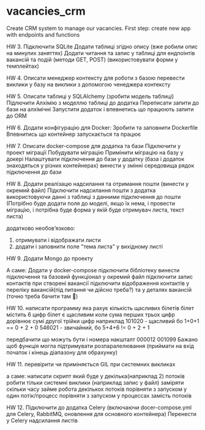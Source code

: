 # vacancies_crm
Create CRM system to manage our vacancies.
First step: create new app with endpoints and functions


HW 3.
Підключити SQLite
Додати таблиці згідно опису (вже робили опис на минулих заняттях)
Додати читання та запис у таблиці для ендпоінтів вакансій та подій (методи GET, POST) (використовувати форми у темплейтах)

HW 4.
Описати менеджер контексту для роботи з базою
перевести виклики у базу на виклики з допомогою ченеджера контексту

HW 5.
Описати таблиці у SQLAlchemy (зробити модель таблиці)
Підлючити Алхімію з моделлю таблиці до додатка
Переписати запити до бази на алхімічні
Запустити додаток і впевнетись що працюють запити до ORM

HW 6.
Додати конфігурацію для Docker:
Зробити та заповнити Dockerfile
Впевнитись що контейнер запускається та працює

HW 7.
Описати docker-compose для додатка та бази
Підключити у проект міграції
Побудувати міграцію
Примінити міграцію на базу у докері
Налаштувати підключення до бази у додатку (база і додаток знаходяться у різних контейнерах)
винести у змінні середовища рядок підключення до бази

HW 8.
Додати реалізацю надсилання та отримання пошти (винести у окремий файл)
Підключити надсилання пошти з додатка використовуючи данні з таблиці з данними підключення до пошти (Потрібно буде додати поля до моделі, якщо їх нема, і провести міграцію, і потрібна буде форма у якій буде отримувач листа, текст листа)

додатково необовʼязково:
1) отримувати і відображати листи
2) додати і заповнити поле "тема листа" у вихідному листі

HW 9.
Додати Mongo до проекту

А саме:
Додати у docker-compose
підключити бібліотеку
винести підключення та базовий функціонал у окремий файл
підключити запис контактів при створені вакансії
підключити відображення контактів у переліку вакансій(під питання чи дійсно треба?) та у деталях вакансій (точно треба бачити там 🙂)

HW 10.
написати программу яка рахує кількість щасливих білетів
білет містить 6 цифр
білет є щасливим коли сума перших трьох цифр дорівнює сумі другої трійки цифр
наприклад
101020 - щасливий бо
1+0+1 == 0 + 2 + 0
546021 - звичайний, бо
5+4+6 != 0 + 2 + 1

передбачити що можуть бути і номера накшталт
000012
001099
Бажано щоб функція могла підтримувати розпаралелювання (приймати на вхід початок і кінець діапазону для обрахунку)

HW 11.
перевірити чи приміняється GIL при системних викликах

а саме:
написати скрипт який буде у декілька(наприклад 2) потоків робити тільки системні виклики (наприклад запис у файл)
заміряти скільки часу займе робота декількох потоків
порівняти з запуском у один потік/процесс
порівняти з запуском у процессах замість потоків

HW 12.
Підключити до додатка Celery (включаючи docer-compose.yml для Celery, RabbitMQ, оновлення для основного контейнера)
Перенести у Celery надсилання листів

